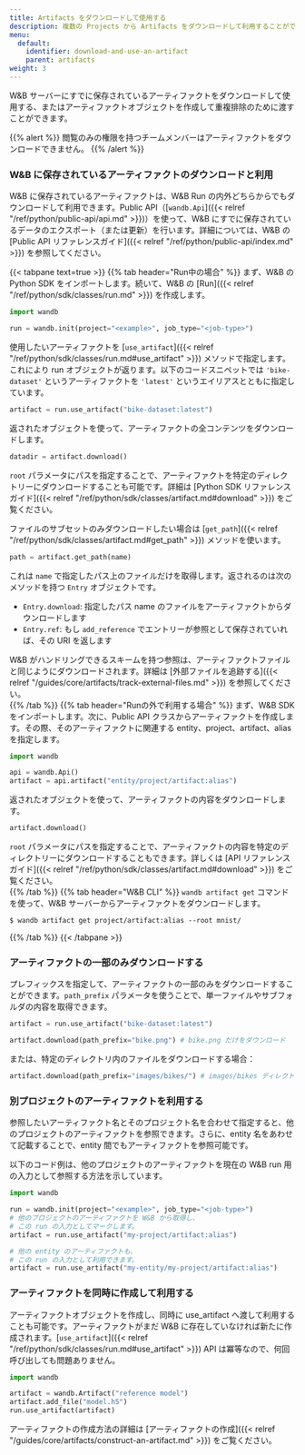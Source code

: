 ```yaml
---
title: Artifacts をダウンロードして使用する
description: 複数の Projects から Artifacts をダウンロードして利用することができます。
menu:
  default:
    identifier: download-and-use-an-artifact
    parent: artifacts
weight: 3
---
```


W&B サーバーにすでに保存されているアーティファクトをダウンロードして使用する、またはアーティファクトオブジェクトを作成して重複排除のために渡すことができます。

{{% alert %}}
閲覧のみの権限を持つチームメンバーはアーティファクトをダウンロードできません。
{{% /alert %}}


### W&B に保存されているアーティファクトのダウンロードと利用

W&B に保存されているアーティファクトは、W&B Run の内外どちらからでもダウンロードして利用できます。Public API（[`wandb.Api`]({{< relref "/ref/python/public-api/api.md" >}})）を使って、W&B にすでに保存されているデータのエクスポート（または更新）を行います。詳細については、W&B の [Public API リファレンスガイド]({{< relref "/ref/python/public-api/index.md" >}}) を参照してください。

{{< tabpane text=true >}}
  {{% tab header="Run中の場合" %}}
まず、W&B の Python SDK をインポートします。続いて、W&B の [Run]({{< relref "/ref/python/sdk/classes/run.md" >}}) を作成します。

```python
import wandb

run = wandb.init(project="<example>", job_type="<job-type>")
```

使用したいアーティファクトを [`use_artifact`]({{< relref "/ref/python/sdk/classes/run.md#use_artifact" >}}) メソッドで指定します。これにより run オブジェクトが返ります。以下のコードスニペットでは `'bike-dataset'` というアーティファクトを `'latest'` というエイリアスとともに指定しています。

```python
artifact = run.use_artifact("bike-dataset:latest")
```

返されたオブジェクトを使って、アーティファクトの全コンテンツをダウンロードします。

```python
datadir = artifact.download()
```

`root` パラメータにパスを指定することで、アーティファクトを特定のディレクトリーにダウンロードすることも可能です。詳細は [Python SDK リファレンスガイド]({{< relref "/ref/python/sdk/classes/artifact.md#download" >}}) をご覧ください。

ファイルのサブセットのみダウンロードしたい場合は [`get_path`]({{< relref "/ref/python/sdk/classes/artifact.md#get_path" >}}) メソッドを使います。

```python
path = artifact.get_path(name)
```

これは `name` で指定したパス上のファイルだけを取得します。返されるのは次のメソッドを持つ `Entry` オブジェクトです。

* `Entry.download`: 指定したパス name のファイルをアーティファクトからダウンロードします
* `Entry.ref`: もし `add_reference` でエントリーが参照として保存されていれば、その URI を返します

W&B がハンドリングできるスキームを持つ参照は、アーティファクトファイルと同じようにダウンロードされます。詳細は [外部ファイルを追跡する]({{< relref "/guides/core/artifacts/track-external-files.md" >}}) を参照してください。  
  {{% /tab %}}
  {{% tab header="Runの外で利用する場合" %}}
まず、W&B SDK をインポートします。次に、Public API クラスからアーティファクトを作成します。その際、そのアーティファクトに関連する entity、project、artifact、alias を指定します。

```python
import wandb

api = wandb.Api()
artifact = api.artifact("entity/project/artifact:alias")
```

返されたオブジェクトを使って、アーティファクトの内容をダウンロードします。

```python
artifact.download()
```

`root` パラメータにパスを指定することで、アーティファクトの内容を特定のディレクトリーにダウンロードすることもできます。詳しくは [API リファレンスガイド]({{< relref "/ref/python/sdk/classes/artifact.md#download" >}}) をご覧ください。  
  {{% /tab %}}
  {{% tab header="W&B CLI" %}}
`wandb artifact get` コマンドを使って、W&B サーバーからアーティファクトをダウンロードします。

```
$ wandb artifact get project/artifact:alias --root mnist/
```  
  {{% /tab %}}
{{< /tabpane >}}


### アーティファクトの一部のみダウンロードする

プレフィックスを指定して、アーティファクトの一部のみをダウンロードすることができます。`path_prefix` パラメータを使うことで、単一ファイルやサブフォルダの内容を取得できます。

```python
artifact = run.use_artifact("bike-dataset:latest")

artifact.download(path_prefix="bike.png") # bike.png だけをダウンロード
```

または、特定のディレクトリ内のファイルをダウンロードする場合：

```python
artifact.download(path_prefix="images/bikes/") # images/bikes ディレクトリ内のファイルをダウンロード
```
### 別プロジェクトのアーティファクトを利用する

参照したいアーティファクト名とそのプロジェクト名を合わせて指定すると、他のプロジェクトのアーティファクトを参照できます。さらに、entity 名をあわせて記載することで、entity 間でもアーティファクトを参照可能です。

以下のコード例は、他のプロジェクトのアーティファクトを現在の W&B run 用の入力として参照する方法を示しています。

```python
import wandb

run = wandb.init(project="<example>", job_type="<job-type>")
# 他のプロジェクトのアーティファクトを W&B から取得し、
# この run の入力としてマークします。
artifact = run.use_artifact("my-project/artifact:alias")

# 他の entity のアーティファクトも、
# この run の入力として利用できます。
artifact = run.use_artifact("my-entity/my-project/artifact:alias")
```

### アーティファクトを同時に作成して利用する

アーティファクトオブジェクトを作成し、同時に use_artifact へ渡して利用することも可能です。アーティファクトがまだ W&B に存在していなければ新たに作成されます。[`use_artifact`]({{< relref "/ref/python/sdk/classes/run.md#use_artifact" >}}) API は冪等なので、何回呼び出しても問題ありません。

```python
import wandb

artifact = wandb.Artifact("reference model")
artifact.add_file("model.h5")
run.use_artifact(artifact)
```

アーティファクトの作成方法の詳細は [アーティファクトの作成]({{< relref "/guides/core/artifacts/construct-an-artifact.md" >}}) をご覧ください。